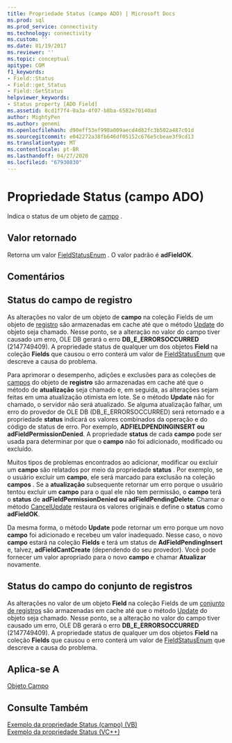 ```yaml
---
title: Propriedade Status (campo ADO) | Microsoft Docs
ms.prod: sql
ms.prod_service: connectivity
ms.technology: connectivity
ms.custom: ''
ms.date: 01/19/2017
ms.reviewer: ''
ms.topic: conceptual
apitype: COM
f1_keywords:
- Field::Status
- Field::get_Status
- Field::GetStatus
helpviewer_keywords:
- Status property [ADO Field]
ms.assetid: 8cd1f7f4-0a3a-4f07-b8ba-6582e70140ad
author: MightyPen
ms.author: genemi
ms.openlocfilehash: d90eff53ef998a009aecd4d82fc3b502a487c01d
ms.sourcegitcommit: e042272a38fb646df05152c676e5cbeae3f9cd13
ms.translationtype: MT
ms.contentlocale: pt-BR
ms.lasthandoff: 04/27/2020
ms.locfileid: "67930830"
---
```

# <a name="status-property-ado-field"></a>Propriedade Status (campo ADO)
Indica o status de um objeto de [campo](../../../ado/reference/ado-api/field-object.md) .  
  
## <a name="return-value"></a>Valor retornado  
 Retorna um valor [FieldStatusEnum](../../../ado/reference/ado-api/fieldstatusenum.md) . O valor padrão é **adFieldOK**.  
  
## <a name="remarks"></a>Comentários  
  
## <a name="record-field-status"></a>Status do campo de registro  
 As alterações no valor de um objeto de **campo** na coleção Fields de um objeto de [registro](../../../ado/reference/ado-api/record-object-ado.md) são armazenadas em cache até que o método [Update](../../../ado/reference/ado-api/update-method.md) do objeto seja chamado. Nesse ponto, se a alteração no valor do campo tiver causado um erro, OLE DB gerará o erro **DB_E_ERRORSOCCURRED** (2147749409). A propriedade status de qualquer um dos objetos **Field** na coleção **Fields** que causou o erro conterá um valor de [FieldStatusEnum](../../../ado/reference/ado-api/fieldstatusenum.md) que descreve a causa do problema.  
  
 Para aprimorar o desempenho, adições e exclusões para as coleções de [campos](../../../ado/reference/ado-api/fields-collection-ado.md) do objeto de **registro** são armazenadas em cache até que o método de **atualização** seja chamado e, em seguida, as alterações sejam feitas em uma atualização otimista em lote. Se o método **Update** não for chamado, o servidor não será atualizado. Se alguma atualização falhar, um erro do provedor de OLE DB (DB_E_ERRORSOCCURRED) será retornado e a propriedade **status** indicará os valores combinados da operação e do código de status de erro. Por exemplo, **ADFIELDPENDINGINSERT ou adFieldPermissionDenied**. A propriedade **status** de cada **campo** pode ser usada para determinar por que o **campo** não foi adicionado, modificado ou excluído.  
  
 Muitos tipos de problemas encontrados ao adicionar, modificar ou excluir um **campo** são relatados por meio da propriedade **status** . Por exemplo, se o usuário excluir um **campo**, ele será marcado para exclusão na coleção **campos** . Se a **atualização** subsequente retornar um erro porque o usuário tentou excluir um **campo** para o qual ele não tem permissão, o **campo** terá o **status** de **adFieldPermissionDenied ou adFieldPendingDelete**. Chamar o método [CancelUpdate](../../../ado/reference/ado-api/cancelupdate-method-ado.md) restaura os valores originais e define o **status** como **adFieldOK**.  
  
 Da mesma forma, o método **Update** pode retornar um erro porque um novo **campo** foi adicionado e recebeu um valor inadequado. Nesse caso, o novo **campo** estará na coleção **Fields** e terá um status de **AdFieldPendingInsert** e, talvez, **adFieldCantCreate** (dependendo do seu provedor). Você pode fornecer um valor apropriado para o novo **campo** e chamar **Atualizar** novamente.  
  
## <a name="recordset-field-status"></a>Status do campo do conjunto de registros  
 As alterações no valor de um objeto **Field** na coleção Fields de um [conjunto de registros](../../../ado/reference/ado-api/recordset-object-ado.md) são armazenadas em cache até que o método [Update](../../../ado/reference/ado-api/update-method.md) do objeto seja chamado. Nesse ponto, se a alteração no valor do campo tiver causado um erro, OLE DB gerará o erro **DB_E_ERRORSOCCURRED** (2147749409). A propriedade status de qualquer um dos objetos **Field** na coleção **Fields** que causou o erro conterá um valor de [FieldStatusEnum](../../../ado/reference/ado-api/fieldstatusenum.md) que descreve a causa do problema.  
  
## <a name="applies-to"></a>Aplica-se A  
 [Objeto Campo](../../../ado/reference/ado-api/field-object.md)  
  
## <a name="see-also"></a>Consulte Também  
 [Exemplo da propriedade Status (campo) (VB)](../../../ado/reference/ado-api/status-property-example-field-vb.md)   
 [Exemplo da propriedade Status (VC++)](../../../ado/reference/ado-api/status-property-example-vc.md)   
